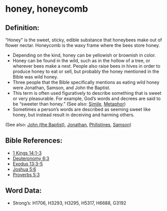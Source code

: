 # honey, honeycomb

## Definition:

“Honey” is the sweet, sticky, edible substance that honeybees make out of flower nectar. Honeycomb is the waxy frame where the bees store honey.

* Depending on the kind, honey can be yellowish or brownish in color.
* Honey can be found in the wild, such as in the hollow of a tree, or wherever bees make a nest. People also raise bees in hives in order to produce honey to eat or sell, but probably the honey mentioned in the Bible was wild honey.
* Three people that the Bible specifically mentions as eating wild honey were Jonathan, Samson, and John the Baptist.
* This term is often used figuratively to describe something that is sweet or very pleasurable. For example, God’s words and decrees are said to be “sweeter than honey.” (See also: [Simile](rc://en/ta/man/translate/figs-simile), [Metaphor](rc://en/ta/man/translate/figs-metaphor))
* Sometimes a person’s words are described as seeming sweet like honey, but instead result in deceiving and harming others.

(See also: [John (the Baptist)](../names/johnthebaptist.md), [Jonathan](../names/jonathan.md), [Philistines](../names/philistines.md), [Samson](../names/samson.md))

## Bible References:

* [1 Kings 14:1-3](rc://en/tn/help/1ki/14/01)
* [Deuteronomy 6:3](rc://en/tn/help/deu/06/3)
* [Exodus 13:3-5](rc://en/tn/help/exo/13/03)
* [Joshua 5:6](rc://en/tn/help/jos/05/06)
* [Proverbs 5:3](rc://en/tn/help/pro/05/03)

## Word Data:

* Strong’s: H1706, H3293, H3295, H5317, H6688, G3192

